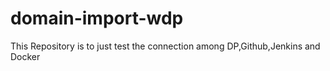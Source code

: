 # domain-import-wdp

This Repository is to just test the connection among DP,Github,Jenkins and Docker
